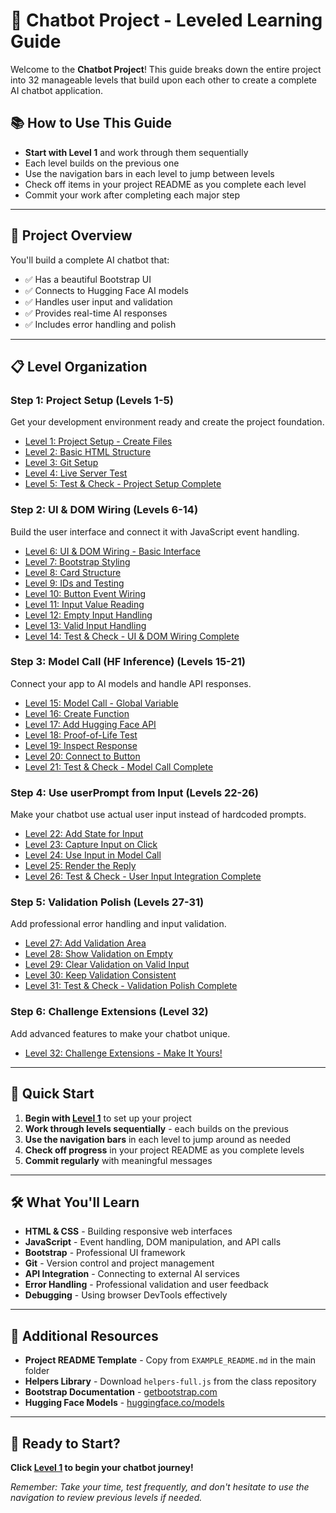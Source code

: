 # 🧪 Chatbot Project - Leveled Learning Guide

Welcome to the **Chatbot Project**! This guide breaks down the entire project into 32 manageable levels that build upon each other to create a complete AI chatbot application.

## 📚 How to Use This Guide

- **Start with Level 1** and work through them sequentially
- Each level builds on the previous one
- Use the navigation bars in each level to jump between levels
- Check off items in your project README as you complete each level
- Commit your work after completing each major step

---

## 🎯 Project Overview

You'll build a complete AI chatbot that:
- ✅ Has a beautiful Bootstrap UI
- ✅ Connects to Hugging Face AI models
- ✅ Handles user input and validation
- ✅ Provides real-time AI responses
- ✅ Includes error handling and polish

---

## 📋 Level Organization

### **Step 1: Project Setup** (Levels 1-5)
Get your development environment ready and create the project foundation.

- [Level 1: Project Setup - Create Files](./chatbot-lv-1.md)
- [Level 2: Basic HTML Structure](./chatbot-lv-2.md)
- [Level 3: Git Setup](./chatbot-lv-3.md)
- [Level 4: Live Server Test](./chatbot-lv-4.md)
- [Level 5: Test & Check - Project Setup Complete](./chatbot-lv-5.md)

### **Step 2: UI & DOM Wiring** (Levels 6-14)
Build the user interface and connect it with JavaScript event handling.

- [Level 6: UI & DOM Wiring - Basic Interface](./chatbot-lv-6.md)
- [Level 7: Bootstrap Styling](./chatbot-lv-7.md)
- [Level 8: Card Structure](./chatbot-lv-8.md)
- [Level 9: IDs and Testing](./chatbot-lv-9.md)
- [Level 10: Button Event Wiring](./chatbot-lv-10.md)
- [Level 11: Input Value Reading](./chatbot-lv-11.md)
- [Level 12: Empty Input Handling](./chatbot-lv-12.md)
- [Level 13: Valid Input Handling](./chatbot-lv-13.md)
- [Level 14: Test & Check - UI & DOM Wiring Complete](./chatbot-lv-14.md)

### **Step 3: Model Call (HF Inference)** (Levels 15-21)
Connect your app to AI models and handle API responses.

- [Level 15: Model Call - Global Variable](./chatbot-lv-15.md)
- [Level 16: Create Function](./chatbot-lv-16.md)
- [Level 17: Add Hugging Face API](./chatbot-lv-17.md)
- [Level 18: Proof-of-Life Test](./chatbot-lv-18.md)
- [Level 19: Inspect Response](./chatbot-lv-19.md)
- [Level 20: Connect to Button](./chatbot-lv-20.md)
- [Level 21: Test & Check - Model Call Complete](./chatbot-lv-21.md)

### **Step 4: Use userPrompt from Input** (Levels 22-26)
Make your chatbot use actual user input instead of hardcoded prompts.

- [Level 22: Add State for Input](./chatbot-lv-22.md)
- [Level 23: Capture Input on Click](./chatbot-lv-23.md)
- [Level 24: Use Input in Model Call](./chatbot-lv-24.md)
- [Level 25: Render the Reply](./chatbot-lv-25.md)
- [Level 26: Test & Check - User Input Integration Complete](./chatbot-lv-26.md)

### **Step 5: Validation Polish** (Levels 27-31)
Add professional error handling and input validation.

- [Level 27: Add Validation Area](./chatbot-lv-27.md)
- [Level 28: Show Validation on Empty](./chatbot-lv-28.md)
- [Level 29: Clear Validation on Valid Input](./chatbot-lv-29.md)
- [Level 30: Keep Validation Consistent](./chatbot-lv-30.md)
- [Level 31: Test & Check - Validation Polish Complete](./chatbot-lv-31.md)

### **Step 6: Challenge Extensions** (Level 32)
Add advanced features to make your chatbot unique.

- [Level 32: Challenge Extensions - Make It Yours!](./chatbot-lv-32.md)

---

## 🚀 Quick Start

1. **Begin with [Level 1](./chatbot-lv-1.md)** to set up your project
2. **Work through levels sequentially** - each builds on the previous
3. **Use the navigation bars** in each level to jump around as needed
4. **Check off progress** in your project README as you complete levels
5. **Commit regularly** with meaningful messages

---

## 🛠️ What You'll Learn

- **HTML & CSS** - Building responsive web interfaces
- **JavaScript** - Event handling, DOM manipulation, and API calls
- **Bootstrap** - Professional UI framework
- **Git** - Version control and project management
- **API Integration** - Connecting to external AI services
- **Error Handling** - Professional validation and user feedback
- **Debugging** - Using browser DevTools effectively

---

## 📖 Additional Resources

- **Project README Template** - Copy from `EXAMPLE_README.md` in the main folder
- **Helpers Library** - Download `helpers-full.js` from the class repository
- **Bootstrap Documentation** - [getbootstrap.com](https://getbootstrap.com)
- **Hugging Face Models** - [huggingface.co/models](https://huggingface.co/models)

---

## 🎉 Ready to Start?

**Click [Level 1](./chatbot-lv-1.md) to begin your chatbot journey!**

*Remember: Take your time, test frequently, and don't hesitate to use the navigation to review previous levels if needed.*

